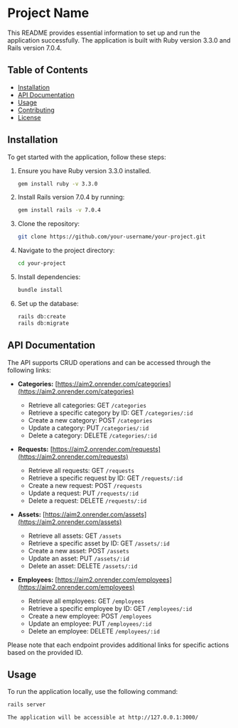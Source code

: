 # Project Name

This README provides essential information to set up and run the application successfully. The application is built with Ruby version 3.3.0 and Rails version 7.0.4.

## Table of Contents

- [Installation](#installation)
- [API Documentation](#api-documentation)
- [Usage](#usage)
- [Contributing](#contributing)
- [License](#license)

## Installation

To get started with the application, follow these steps:

1. Ensure you have Ruby version 3.3.0 installed.

    ```bash
    gem install ruby -v 3.3.0
    ```

2. Install Rails version 7.0.4 by running:

    ```bash
    gem install rails -v 7.0.4
    ```

3. Clone the repository:

    ```bash
    git clone https://github.com/your-username/your-project.git
    ```

4. Navigate to the project directory:

    ```bash
    cd your-project
    ```

5. Install dependencies:

    ```bash
    bundle install
    ```

6. Set up the database:

    ```bash
    rails db:create
    rails db:migrate
    ```

## API Documentation

The API supports CRUD operations and can be accessed through the following links:

- **Categories:** [https://aim2.onrender.com/categories](https://aim2.onrender.com/categories)
    - Retrieve all categories: GET `/categories`
    - Retrieve a specific category by ID: GET `/categories/:id`
    - Create a new category: POST `/categories`
    - Update a category: PUT `/categories/:id`
    - Delete a category: DELETE `/categories/:id`

- **Requests:** [https://aim2.onrender.com/requests](https://aim2.onrender.com/requests)
    - Retrieve all requests: GET `/requests`
    - Retrieve a specific request by ID: GET `/requests/:id`
    - Create a new request: POST `/requests`
    - Update a request: PUT `/requests/:id`
    - Delete a request: DELETE `/requests/:id`

- **Assets:** [https://aim2.onrender.com/assets](https://aim2.onrender.com/assets)
    - Retrieve all assets: GET `/assets`
    - Retrieve a specific asset by ID: GET `/assets/:id`
    - Create a new asset: POST `/assets`
    - Update an asset: PUT `/assets/:id`
    - Delete an asset: DELETE `/assets/:id`

- **Employees:** [https://aim2.onrender.com/employees](https://aim2.onrender.com/employees)
    - Retrieve all employees: GET `/employees`
    - Retrieve a specific employee by ID: GET `/employees/:id`
    - Create a new employee: POST `/employees`
    - Update an employee: PUT `/employees/:id`
    - Delete an employee: DELETE `/employees/:id`

Please note that each endpoint provides additional links for specific actions based on the provided ID.

## Usage

To run the application locally, use the following command:

```bash
rails server

The application will be accessible at http://127.0.0.1:3000/
